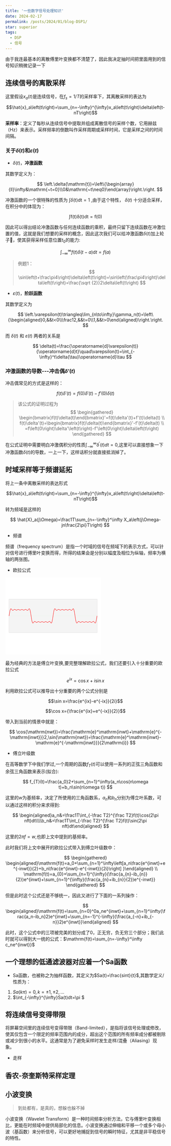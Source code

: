 ```yaml
---
title: '一些数字信号处理知识'
date: 2024-02-17
permalink: /posts/2024/01/blog-DSP1/
star: superior
tags:
  - DSP
  - 信号
---
```


由于我连最基本的离散傅里叶变换都不清楚了，因此我决定抽时间把里面用到的信号知识稍微记录一下


## 连续信号的离散采样

这里假设$x_{a}(t)$是连续信号，在$f_s=1/T$的采样率下，其离散采样的表达为

$$\hat{x}_a\left(t\right)=\sum_{n=-\infty}^{\infty}x_a\left(t\right)\delta\left(t-nT\right)$$

**采样率**：定义了每秒从连续信号中提取并组成离散信号的采样个数，它用赫兹（Hz）来表示。采样频率的倒数叫作采样周期或采样时间，它是采样之间的时间间隔。

### 关于$\delta(t)$和$\varepsilon(t)$

* $\delta(t)$，**冲激函数**

其数学定义为：

$$
\left.\delta(\mathrm{t})=\left\{\begin{array}{ll}\infty&\mathrm{~t=0}\\0&\mathrm{~t\neq0}\end{array}\right.\right.
$$

冲激函数的一个很特殊的性质为
$\int\delta(\mathrm{t})\mathrm{dt}=1$
,由于这个特性，
$\delta(t)$
十分适合采样，在积分中的体现为：

$$
\int\mathrm{f(t)\delta(t)dt}=\mathrm{f(0)}
$$


因此可以得出结论冲激函数与任何连续函数的乘积，最终只留下连续函数在冲激位置的值，这就是我们想要的采样的概念，因此这次我们可以给冲激函数$\delta(t)$加上轮子🛞，使其获得采样任意位置$t_{0}$的能力:

$$
\int_{-\infty}^\infty f\left(t\right)\delta(t-a)\mathrm{d}t=f\left(a\right)
$$

> 例题1：
> $$
>\sin\left(t+\frac\pi4\right)\delta\left(t\right)=\sin\left(\frac\pi4\right)\delta\left(t\right)=\frac{\sqrt
{2}}2\delta\left(t\right)
>$$



* $\varepsilon(t)$，**阶跃函数**

其数学定义为

$$
\left.\varepsilon(t)\triangleq\lim_{n\to\infty}\gamma_n(t)=\left\{\begin{aligned}0,&&t<0\\\frac12,&&t=0\\1,&&t>0\end{aligned}\right.\right.
$$

而 $\delta(t)$ 和 $\varepsilon(t)$ 两者的关系是

$$
\delta(t)=\frac{\operatorname{d}\varepsilon(t)}{\operatorname{d}t}\quad\varepsilon(t)=\int_{-\infty}^t\delta(\tau)\operatorname{d}\tau 
$$

### 冲激函数的导数---冲击偶$\delta'(t)$

冲击偶常见的方式是这样的：

$$
f(t)\delta'(t)=f(0) \delta'(t)-f'(0)\delta (t)
$$

>该公式的证明过程为
>$$
>\begin{gathered}
>\begin{bmatrix}f(t)\delta(t)\end{bmatrix}'=f(t)\delta'(t)+f'(t)\delta(t) \\
>f(t)\delta'(t)=\begin{bmatrix}f(t)\delta(t)\end{bmatrix}'-f'(t)\delta(t) \\
>=f\left(0\right)\delta'\left(t\right)-f'\left(0\right)\delta\left(t\right) 
>\end{gathered}
>$$

在公式证明中需要明白冲激偶积分的性质$\int_{-\infty}^\infty\delta^{\prime}\left(t\right)dt=0$,这里可以直接想象一下冲激函数$\delta(t)$的导数，一上一下，这样话积分就直接抵消掉了。




## 时域采样等于频谱延拓

将上一条中离散采样的表达形式

$$\hat{x}_a\left(t\right)=\sum_{n=-\infty}^{\infty}x_a\left(t\right)\delta\left(t-nT\right)$$

转为频域是这样的

$$
\hat{X}_a(j\Omega)=\frac1T\sum_{n=-\infty}^\infty X_a\left(j\Omega-jn\frac{2\pi}T\right)
$$

* 频谱

频谱（frequency spectrum）是指一个时域的信号在频域下的表示方式，可以针对信号进行傅里叶变换而得，所得的结果会是分别以幅度及相位为纵轴，频率为横轴的两张图。

* 欧拉公式

![十分形象的动图](/images/blog/BlogDSP/Fourier_transform_time_and_frequency_domains_(small).gif)

最为经典的方法是傅立叶变换,要完整理解欧拉公式，我们还要引入十分重要的欧拉公式

$$e^{ix}=\cos x+i\sin x$$

利用欧拉公式可以推导出十分重要的两个公式分别是

$$\sin x=\frac{e^{ix}-e^{-ix}}{2i}$$

$$\cos x={\frac{e^{ix}+e^{-ix}}{2}}$$

带入到当前的情景中就是：

$$
\cos(\mathrm{nwt})=\frac{\mathrm{e}^\mathrm{inwt}+\mathrm{e}^{-\mathrm{inwt}}}2,\sin(\mathrm{nwt})=\frac{\mathrm{e}^\mathrm{inwt}-\mathrm{e}^{-\mathrm{inwt}}}{2\mathrm{i}}
$$

* 傅立叶级数

在高等数学下中我们学过,一个周期的函数$f_{T}(t)$可以使用一系列的正弦三角函数和余弦三角函数来表示(拟合):

$$
f_{T}(t)=\frac{a_0}2+\sum_{n=1}^\infty(a_n\cos(n\omega t)+b_n\sin(n\omega t))
$$

这里的$w$为基频率，决定了所使用的三角函数系，$a_{n}$和$b_{n}$分别为傅立叶系数，可以通过这样的积分来求得到:

$$
\begin{aligned}a_n&=\frac1T\int_{-\frac T2}^{\frac T2}f(t)\cos(2\pi nft)dt\\\\b_n&=\frac1T\int_{-\frac T2}^{\frac T2}f(t)\sin(2\pi nft)dt\end{aligned}
$$

这里的$2\pi f = w$,也即上文中提到的基频率。

此时我们将上文中展开的欧拉公式带入到傅立叶级数中：

$$
\begin{gathered}
\begin{aligned}\mathrm{f(t)=a_0+\sum_{n=1}^\infty\left[a_n\frac{e^{inwt}+e^{-inwt}}{2}+b_n\frac{e^{inwt}-e^{-inwt}}{2i}\right] }\end{aligned} \\
\mathrm{f(t)=a_{0}+\sum_{n=1}^{\infty}(\frac{a_{n}-ib_{n}}{2})e^{inwt}+\sum_{n=1}^{\infty}(\frac{a_{n}+ib_{n}}{2})e^{-inwt}} 
\end{gathered}
$$

但是此时这个公式还是不够统一，因此又进行了下面的一系列操作：

$$
\begin{aligned}\mathrm{f(t)=\sum_{n=0}^0a_ne^{inwt}+\sum_{n=1}^\infty(\frac{a_n-ib_n}2)e^{inwt}+\sum_{n=-1}^{-\infty}(\frac{a_{-n}+ib_{-n}}2)e^{inwt}}\end{aligned}
$$

此时，这个公式中的三项被完美的划分成了0，正无穷，负无穷三个部分；我们此时就可以得到大一统的公式：$\mathrm{f(t)=\sum_{n=-\infty}^\infty c_ne^{inwt}}$


## 一个理想的低通滤波器对应着一个Sa函数

* Sa函数，也被称之为抽样函数，其定义为$Sa(t)=\frac{sint}{t}$,其数学定义/性质为：
1. $Sa(k\pi)=0,k=\pm 1,\pm 2,...$
2. $\int_{-\infty}^{\infty}Sa(t)dt=\pi $


## 将连续信号变得带限

将屏幕空间里的连续信号变得带限（Band-limited），是指将该信号处理或修改，使其仅包含一个限定的频率范围内的成分，超出这个范围的所有频率成分都被剔除或减少到很小的水平。这通常是为了避免采样时发生走样/混叠（Aliasing）现象。

* 走样

## 香农-奈奎斯特采样定理


## 小波变换

> 到处都有，是真的，想躲也躲不掉

小波变换（Wavelet Transform）是一种时间频率分析方法，它与傅里叶变换相比，更能在时频域中提供局部化的信息。小波变换通过伸缩和平移一个或多个母小波（基函数）来分析信号，可以更好地捕捉到信号的瞬时特征，尤其是非平稳信号的特性。

<!-- ## 零状态响应与零输入响应

> 一个是因为我们学的这门课程毕竟是叫信号与**系统**,另一个是为了使下文中关于响应的东西不那么突兀，这里介绍下零状态和另输入响应

* 线性就是齐次性+可加性，齐次就是当激励扩大a倍时候，响应也会响应的扩大a倍。
然后实际中我们判断线性系统是这样的：

$$
\begin{aligned}y(\cdot)=&y_{zs}(\cdot)+y_{zi}(\cdot)\\&=T\left[\{0\},\{f(\cdot)\}\right]+T\left[\left\{x(0)\right\},\left\{0\right\}\right]\end{aligned}
$$


（先暂停一下，是在写不下去了）
 -->
























